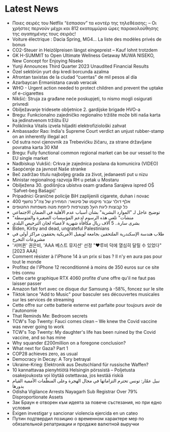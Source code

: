 # Latest News
-  Ποιες σειρές του Netflix “έσπασαν” τα κοντέρ της τηλεθέασης; – Οι χρήστες περνούν μέχρι και 812 εκατομμύρια ώρες παρακολούθησης της αγαπημένης τους σειράς!
-  Voiture électrique : Dacia Spring, MG4… La liste des modèles privés de bonus
-  CO2-Steuer in Heizölpreisen längst eingepreist – Kauf lohnt trotzdem
-  GK H-SUMMIT to Open Ultimate Wellness Getaway MUWA NISEKO, New Concept for Enjoying Niseko
-  Yunji Announces Third Quarter 2023 Unaudited Financial Results
-  Özel sektörün yurt dışı kredi borcunda azalma
-  Afrontan taxistas de la ciudad “cuentas” de mil pesos al día
-  Azərbaycan Ermənistana cavab verəcək
-  WHO - Urgent action needed to protect children and prevent the uptake of e-cigarettes
-  Nikšić: Struja za građane neće poskupjeti, to nismo mogli osigurati privredi
-  Obilježavanje tridesete obljetnice 2. gardijske brigade HVO-a
-  Bregu: Funkcionalno zajedničko regionalno tržište može biti naša karta ka jedinstvenom tržištu EU
-  Poliklinika Vitalis izvela hiljaditi elektrofiziološki zahvat
-  Ambassador Rao: India's Supreme Court verdict an unjust rubber-stamp on an inherently illegal act
-  Od sutra novi cjenovnik za Trebevićku žičaru, za strane državljane povratna karta 30 KM
-  Bregu: Fully functional common regional market can be our vessel to the EU single market
-  Nadbiskup Vukšić: Crkva je zajednica poslana da komunicira (VIDEO)
-  Saopćenje za javnost Naše stranke
-  Beč zadržao titulu najboljeg grada za život, jedanaesti put u nizu
-  Ministar regionalnog razvoja RH u petak u Mostaru
-  Obilježena 30. godišnjica ubistva osam građana Sarajeva ispred OŠ 'Safvet-beg Bašagić'
-  Pripadnici Granične policije BiH zaplijenili cigarete, duhan i novac
-  400 אלף דולר עבור מיקומו של סינואר: המחירון של צה"ל נחשף
-  כל קבוצות ליגת העל מצטרפות ליוזמת מטה משפחות החטופים
-  توضيح عاجل لـ "الموارد البشرية" بشأن أسباب عدم الأهلية في الضمان الاجتماعي
-  "منشآت" تلغي هذه الرسوم لدعم المؤسسات الصغيرة والمتوسطة
-  بشرى سارة.. 5 آلاف ريال مكافأة شهرية لأعضاء لجان الترخيص البلدي
-  Biden, Kirby and dead, ungrateful Palestinians
-  طلاب هندسة الإسكندرية الملتحقين بجامعة لويفيل الأمريكية يحققون مراكز أولى في مشروعات التخرج
-  '서머퀸' 권은비, 'AAA 베스트 뮤지션' 선정 "♥루비 덕에 열심히 달릴 수 있었다" [2023 AAA]
-  Comment résister à l'iPhone 14 à un prix si bas ? Il n'y en aura pas pour tout le monde
-  Profitez de l'iPhone 12 reconditionné à moins de 350 euros sur ce site très connu
-  Cette carte graphique RTX 4060 profite d'une offre qu'il ne faut pas laisser passer
-  Amazon fait fort avec ce disque dur Samsung à -58%, foncez sur le site
-  Tiktok lance "Add to Music" pour basculer ses découvertes musicales sur les services de streaming
-  Cette offre sur cette batterie externe est parfaite pour toujours avoir de l'autonomie
-  That Reminds Me: Bedroom secrets
-  TCW's Top Twenty: Fauci comes clean – We knew the Covid vaccine was never going to work
-  TCW's Top Twenty: My daughter's life has been ruined by the Covid vaccine, and so has mine
-  Why squander £200million on a foregone conclusion?
-  What next for Gaza? Part 1
-  COP28 achieves zero, as usual
-  Democracy in Decay: A Tory betrayal
-  Ukraine-Krieg: Elektronik aus Deutschland für russische Waffen?
-  10 kannattavaa pienyhtiötä Helsingin pörssistä – Poljetusta osakejoukosta voi löytää ostettavaa, jos kestää riskiä
-  نبيل عمّار: تونس تحترم التزاماتها في مجال الهجرة وعلى المنظّمات الأممية القيام بدورها
-  Odisha Vigilance Arrests Nayagarh Sub Registrar Over 79% Disproportionate Assets
-  Зак Браун е отворен към идеята за повече състезания, но при едно условия
-  Exigen investigar y sancionar violencia ejercida en un cateo
-  Путин подтвердил позицию о временном характере мер по обязательной репатриации и продаже валютной выручки
